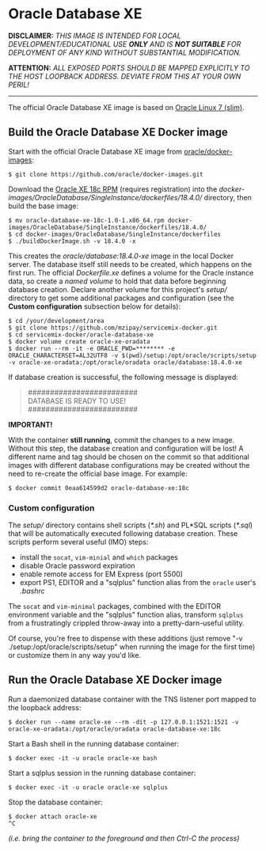 # Oracle Database XE

**DISCLAIMER:** *THIS IMAGE IS INTENDED FOR LOCAL
DEVELOPMENT/EDUCATIONAL USE __ONLY__ AND IS __NOT SUITABLE__ FOR
DEPLOYMENT OF ANY KIND WITHOUT SUBSTANTIAL MODIFICATION.*

**ATTENTION:** *ALL EXPOSED PORTS SHOULD BE MAPPED EXPLICITLY TO THE
HOST LOOPBACK ADDRESS. DEVIATE FROM THIS AT YOUR OWN PERIL!*

------------------------------------------------------------------------

The official Oracle Database XE image is based on [Oracle Linux 7 (slim)](
https://hub.docker.com/_/oraclelinux).

## Build the Oracle Database XE Docker image

Start with the official Oracle Database XE image from [oracle/docker-images](
https://github.com/oracle/docker-images):

```shell
$ git clone https://github.com/oracle/docker-images.git
```

Download the [Oracle XE 18c RPM](
https://www.oracle.com/technetwork/database/database-technologies/express-edition/downloads/index.html)
(requires registration) into the
*docker-images/OracleDatabase/SingleInstance/dockerfiles/18.4.0/*
directory, then build the base image:

```shell
$ mv oracle-database-xe-18c-1.0-1.x86_64.rpm docker-images/OracleDatabase/SingleInstance/dockerfiles/18.4.0/
$ cd docker-images/OracleDatabase/SingleInstance/dockerfiles
$ ./buildDockerImage.sh -v 18.4.0 -x
```

This creates the *oracle/database:18.4.0-xe* image in the local Docker
server. The database itself still needs to be created, which happens on
the first run. The official *Dockerfile.xe* defines a volume for the
Oracle instance data, so create a *named volume* to hold that data
before beginning database creation. Declare another volume for this
project's *setup/* directory to get some additional packages and
configuration (see the **Custom configuration** subsection below for
details):

```shell
$ cd /your/development/area
$ git clone https://github.com/mzipay/servicemix-docker.git
$ cd servicemix-docker/oracle-database-xe
$ docker volume create oracle-xe-oradata
$ docker run --rm -it -e ORACLE_PWD=******** -e ORACLE_CHARACTERSET=AL32UTF8 -v $(pwd)/setup:/opt/oracle/scripts/setup -v oracle-xe-oradata:/opt/oracle/oradata oracle/database:18.4.0-xe
```

If database creation is successful, the following message is displayed:

> #########################  
> DATABASE IS READY TO USE!  
> #########################  

__IMPORTANT!__

With the container **still running**, commit the changes to a new image.
Without this step, the database creation and configuration will be lost!
A different name and tag should be chosen on the commit so that
additional images with different database configurations may be created
without the need to re-create the official base image. For example:

```shell
$ docker commit 0eaa614599d2 oracle-database-xe:18c
```

### Custom configuration

The *setup/* directory contains shell scripts (_\*.sh_) and PL\*SQL
scripts (_\*.sql_) that will be automatically executed following
database creation. These scripts perform several useful (IMO) steps:

+ install the ``socat``, ``vim-minial`` and ``which`` packages
+ disable Oracle password expiration
+ enable remote access for EM Express (port 5500)
+ export PS1, EDITOR and a "sqlplus" function alias from the ``oracle``
  user's *.bashrc*

The ``socat`` and ``vim-minimal`` packages, combined with the EDITOR
environment variable and the "sqlplus" function alias, transform
``sqlplus`` from a frustratingly crippled throw-away into a
pretty-darn-useful utility.

Of course, you're free to dispense with these additions (just remove
"-v ./setup:/opt/oracle/scripts/setup" when running the image for the
first time) or customize them in any way you'd like.

## Run the Oracle Database XE Docker image

Run a daemonized database container with the TNS listener port mapped to
the loopback address:
```shell
$ docker run --name oracle-xe --rm -dit -p 127.0.0.1:1521:1521 -v oracle-xe-oradata:/opt/oracle/oradata oracle-database-xe:18c
```

Start a Bash shell in the running database container:
```shell
$ docker exec -it -u oracle oracle-xe bash
```

Start a sqlplus session in the running database container:
```shell
$ docker exec -it -u oracle oracle-xe sqlplus
```

Stop the database container:
```shell
$ docker attach oracle-xe
^C
```
*(i.e. bring the container to the foreground and then Ctrl-C the process)*

